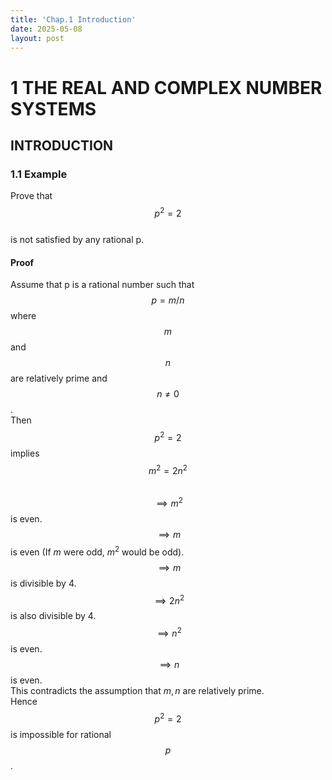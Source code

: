 ```yaml
---
title: 'Chap.1 Introduction'
date: 2025-05-08
layout: post
---
```


# 1 THE REAL AND COMPLEX NUMBER SYSTEMS

## INTRODUCTION

### 1.1 Example
Prove that 
$$
p^{2} = 2 
$$  
is not satisfied by any rational p.

#### Proof
Assume that p is a rational number such that $$p = m/n$$ where $$m$$ and $$n$$ are relatively prime and $$n \not = 0$$.  
Then $$p^{2} = 2$$ implies $$m^{2} = 2n^{2}$$  
$$\implies m^{2}$$ is even.  
$$\implies m$$ is even (If $m$ were odd, $m^{2}$ would be odd).  
$$\implies m$$ is divisible by 4.  
$$\implies 2n^{2}$$ is also divisible by 4.  
$$\implies n^{2}$$ is even.  
$$\implies n$$ is even.  
This contradicts the assumption that $m, n$ are relatively prime.  
Hence $$p^{2} = 2$$ is impossible for rational $$p$$.

